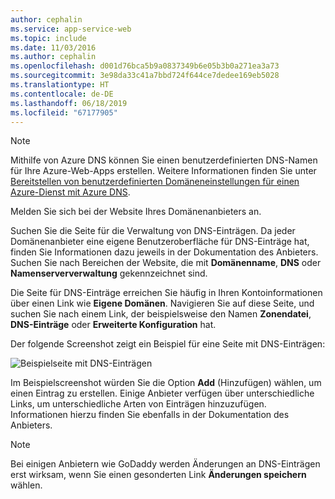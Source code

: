 ```yaml
---
author: cephalin
ms.service: app-service-web
ms.topic: include
ms.date: 11/03/2016
ms.author: cephalin
ms.openlocfilehash: d001d76bca5b9a0837349b6e05b3b0a271ea3a73
ms.sourcegitcommit: 3e98da33c41a7bbd724f644ce7dedee169eb5028
ms.translationtype: HT
ms.contentlocale: de-DE
ms.lasthandoff: 06/18/2019
ms.locfileid: "67177905"
---
```

> [!NOTE]
> Mithilfe von Azure DNS können Sie einen benutzerdefinierten DNS-Namen für Ihre Azure-Web-Apps erstellen. Weitere Informationen finden Sie unter [Bereitstellen von benutzerdefinierten Domäneneinstellungen für einen Azure-Dienst mit Azure DNS](../articles/dns/dns-custom-domain.md#app-service-web-apps).
>
>

Melden Sie sich bei der Website Ihres Domänenanbieters an.

Suchen Sie die Seite für die Verwaltung von DNS-Einträgen. Da jeder Domänenanbieter eine eigene Benutzeroberfläche für DNS-Einträge hat, finden Sie Informationen dazu jeweils in der Dokumentation des Anbieters. Suchen Sie nach Bereichen der Website, die mit **Domänenname**, **DNS** oder **Namenserververwaltung** gekennzeichnet sind. 

Die Seite für DNS-Einträge erreichen Sie häufig in Ihren Kontoinformationen über einen Link wie **Eigene Domänen**. Navigieren Sie auf diese Seite, und suchen Sie nach einem Link, der beispielsweise den Namen **Zonendatei**, **DNS-Einträge** oder **Erweiterte Konfiguration** hat.

Der folgende Screenshot zeigt ein Beispiel für eine Seite mit DNS-Einträgen:

![Beispielseite mit DNS-Einträgen](./media/app-service-web-access-dns-records-no-h/example-record-ui.png)

Im Beispielscreenshot würden Sie die Option **Add** (Hinzufügen) wählen, um einen Eintrag zu erstellen. Einige Anbieter verfügen über unterschiedliche Links, um unterschiedliche Arten von Einträgen hinzuzufügen. Informationen hierzu finden Sie ebenfalls in der Dokumentation des Anbieters.

> [!NOTE]
> Bei einigen Anbietern wie GoDaddy werden Änderungen an DNS-Einträgen erst wirksam, wenn Sie einen gesonderten Link **Änderungen speichern** wählen. 
